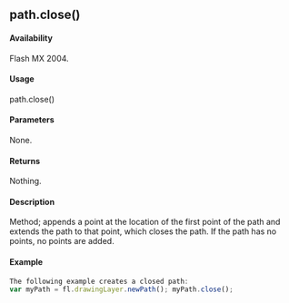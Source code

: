 ## path.close()

#### Availability

Flash MX 2004.

#### Usage

path.close()

#### Parameters

None.

#### Returns

Nothing.

#### Description

Method; appends a point at the location of the first point of the path and extends the path to that point, which closes the path. If the path has no points, no points are added.

#### Example

```javascript
The following example creates a closed path:
var myPath = fl.drawingLayer.newPath(); myPath.close();

```